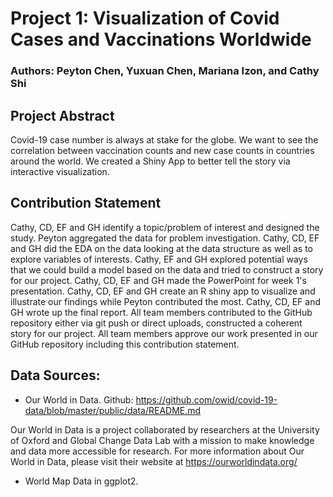 # Project 1: Visualization of Covid Cases and Vaccinations Worldwide

### Authors: Peyton Chen, Yuxuan Chen, Mariana Izon, and Cathy Shi

## Project Abstract 

Covid-19 case number is always at stake for the globe. We want to see the correlation between vaccination counts and new case counts in countries around the world. We created a Shiny App to better tell the story via interactive visualization.

## Contribution Statement

Cathy, CD, EF and GH identify a topic/problem of interest and designed the study. Peyton aggregated the data for problem investigation. Cathy, CD, EF and GH did the EDA on the data  looking at the data structure as well as to explore variables of interests. Cathy, EF and GH explored potential ways that we could build a model based on the data and tried to construct a story for our project. Cathy, CD, EF and GH made the PowerPoint for week 1's presentation. Cathy, CD, EF and GH create an R shiny app to visualize and illustrate our findings while Peyton contributed the most. Cathy, CD, EF and GH wrote up the final report. All team members contributed to the GitHub repository either via git push or direct uploads, constructed a coherent story for our project. All team members approve our work presented in our GitHub repository including this contribution statement. 


## Data Sources:

- Our World in Data. Github: https://github.com/owid/covid-19-data/blob/master/public/data/README.md

Our World in Data is a project collaborated by researchers at the University of Oxford and Global Change Data Lab with a mission to make knowledge and data more accessible for research. For more information about Our World in Data, please visit their website at https://ourworldindata.org/

- World Map Data in ggplot2.

